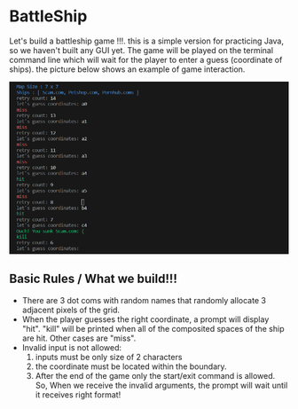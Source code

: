 # BattleShip
Let's build a battleship game !!!. this is a simple version for practicing Java, so we haven't built any GUI yet. The game will be played on the terminal command line which will wait for the player to enter a guess (coordinate of ships). the picture below shows an example of game interaction.

![played_example](https://github.com/caunhach/BattleShip/blob/main/scam.png)

## Basic Rules / What we build!!!
- There are 3 dot coms with random names that randomly allocate 3 adjacent pixels of the grid.
- When the player guesses the right coordinate, a prompt will display "hit". "kill" will be printed when all of the composited spaces of the ship are hit. Other cases are "miss".
- Invalid input is not allowed:
  1. inputs must be only size of 2 characters
  2. the coordinate must be located within the boundary.
  3. After the end of the game only the start/exit command is allowed.
  So, When we receive the invalid arguments, the prompt will wait until it receives right format!
